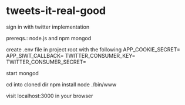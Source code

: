 # tweets-it-real-good

sign in with twitter implementation

prereqs.:
node.js and npm
mongod

create .env file in project root with the following
APP_COOKIE_SECRET=
APP_SIWT_CALLBACK=
TWITTER_CONSUMER_KEY=
TWITTER_CONSUMER_SECRET=

start mongod

cd into cloned dir
npm install
node ./bin/www

visit localhost:3000 in your browser
